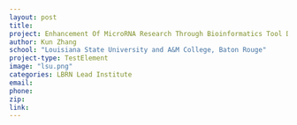 ```yaml
---
layout: post
title:
project: Enhancement Of MicroRNA Research Through Bioinformatics Tool Development
author: Kun Zhang
school: "Louisiana State University and A&M College, Baton Rouge"
project-type: TestElement
image: "lsu.png"
categories: LBRN Lead Institute
email:
phone:
zip:
link: 
---
```

<!--
school,image,category
"Louisiana State University and A&M College, Baton Rouge",lsu.png,LBRN Lead Institute
Grambling State University,grambling.jpeg,LBRN Primary Undergraduate Institutes
Louisiana State University at Shreveport,lsus2b.png,none
Louisiana Tech University,latech.jpg,none
Southeastern Louisiana University,selu.jpeg,none
Southern University and A&M College,su.gif,none
University of Louisiana at Monroe,ulm.jpg,none
Xavier University of Louisiana,xavier.jpeg,none

 -->
